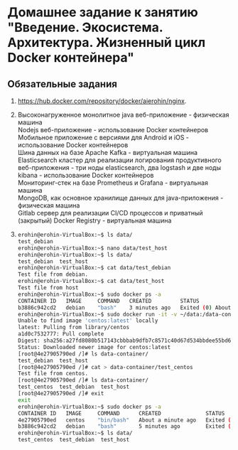 # Домашнее задание к занятию "Введение. Экосистема. Архитектура. Жизненный цикл Docker контейнера"  
  
## Обязательные задания  
  
1. 	https://hub.docker.com/repository/docker/aierohin/nginx.  
	
2.	Высоконагруженное монолитное java веб-приложение - физическая машина  
Nodejs веб-приложение - использование Docker контейнеров  
Мобильное приложение c версиями для Android и iOS - использование Docker контейнеров  
Шина данных на базе Apache Kafka - виртуальная машина  
Elasticsearch кластер для реализации логирования продуктивного веб-приложения - три ноды elasticsearch, два logstash и две ноды kibana - использование Docker контейнеров  
Мониторинг-стек на базе Prometheus и Grafana - виртуальная машина  
MongoDB, как основное хранилище данных для java-приложения - физическая машина  
Gitlab сервер для реализации CI/CD процессов и приватный (закрытый) Docker Registry - виртуальная машина    

3.	```bash
	erohin@erohin-VirtualBox:~$ ls data/
	test_debian
	erohin@erohin-VirtualBox:~$ nano data/test_host
	erohin@erohin-VirtualBox:~$ ls data/
	test_debian  test_host
	erohin@erohin-VirtualBox:~$ cat data/test_debian 
	Test file from debian.
	erohin@erohin-VirtualBox:~$ cat data/test_host 
	Test file from host
	erohin@erohin-VirtualBox:~$ sudo docker ps -a
	CONTAINER ID   IMAGE     COMMAND   CREATED         STATUS                          PORTS     NAMES
	b3886c942cd2   debian    "bash"    3 minutes ago   Exited (0) About a minute ago             fervent_blackburn
	erohin@erohin-VirtualBox:~$ sudo docker run -it -v ~/data:/data-container centos bin/bash
	Unable to find image 'centos:latest' locally
	latest: Pulling from library/centos
	a1d0c7532777: Pull complete 
	Digest: sha256:a27fd8080b517143cbbbab9dfb7c8571c40d67d534bbdee55bd6c473f432b177
	Status: Downloaded newer image for centos:latest
	[root@4e27905790ed /]# ls data-container/
	test_debian  test_host
	[root@4e27905790ed /]# cat > data-container/test_centos
	Test file from centos.
	[root@4e27905790ed /]# ls data-container/
	test_centos  test_debian  test_host
	[root@4e27905790ed /]# exit
	exit
	erohin@erohin-VirtualBox:~$ sudo docker ps -a
	CONTAINER ID   IMAGE     COMMAND      CREATED              STATUS                     PORTS     NAMES
	4e27905790ed   centos    "bin/bash"   About a minute ago   Exited (0) 3 seconds ago             pedantic_robinson
	b3886c942cd2   debian    "bash"       5 minutes ago        Exited (0) 3 minutes ago             fervent_blackburn
	erohin@erohin-VirtualBox:~$ ls data/
	test_centos  test_debian  test_host

	```
	
